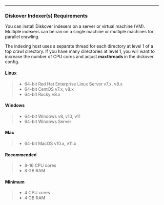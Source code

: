 ___
### Diskover Indexer(s) Requirements

You can install Diskover indexers on a server or virtual machine (VM). Multiple indexers can be ran on a single machine or multiple machines for parallel crawling.

The indexing host uses a separate thread for each directory at level 1 of a top crawl directory. If you have many directories at level 1, you will want to increase the number of CPU cores and adjust **maxthreads** in the diskover config.

#### Linux

>- 64-bit Red Hat Enterprise Linux Server v7.x, v8.x
>- 64-bit CentOS v7.x, v8.x
>- 64-bit Rocky v8.x

#### Windows

>- 64-bit Windows v8, v10, v11
>- 64-bit Windows Server

#### Mac

>- 64-bit MacOS v10.x, v11.x

#### Recommended

>- 8-16 CPU cores
>- 8 GB RAM

#### Minimum

>- 4 CPU cores
>- 4 GB RAM
